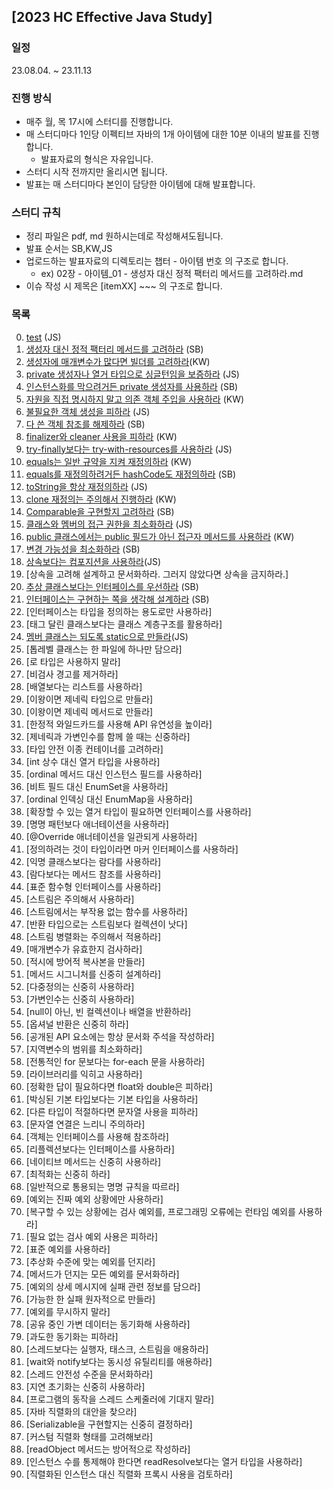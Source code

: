 ## [2023 HC Effective Java Study]

### 일정
23.08.04. ~ 23.11.13

### 진행 방식
- 매주 월, 목 17시에 스터디를 진행합니다.
- 매 스터디마다 1인당 이펙티브 자바의 1개 아이템에 대한 10분 이내의 발표를 진행합니다.
  - 발표자료의 형식은 자유입니다.
- 스터디 시작 전까지만 올리시면 됩니다.
- 발표는 매 스터디마다 본인이 담당한 아이템에 대해 발표합니다.

### 스터디 규칙
- 정리 파일은 pdf, md 원하시는데로 작성해셔도됩니다.
- 발표 순서는 SB,KW,JS
- 업로드하는 발표자료의 디렉토리는 챕터 - 아이템 번호 의 구조로 합니다.
  - ex) 02장 - 아이템_01 - 생성자 대신 정적 팩터리 메서드를 고려하라.md
- 이슈 작성 시 제목은 [itemXX] ~~~ 의 구조로 합니다.

### 목록
0. [test](02장/아이템_00/test.md) (JS)
1. [생성자 대신 정적 팩터리 메서드를 고려하라](02장/아이템_01/생성자_대신_정적_팩터리_메서드를_고려하라.md) (SB)
2. [생성자에 매개변수가 많다면 빌더를 고려하라](02장/아이템_02/생성자에_매개변수가_많다면_빌더를_고려하라.md)(KW)
3. [private 생성자나 열거 타입으로 싱글턴임을 보증하라](02장/아이템_03/private_생성자나_열거_타입으로_싱글턴임을_보증하라.md) (JS)
4. [인스턴스화를 막으려거든 private 생성자를 사용하라](02장/아이템_04/인스턴스화를_막으려거든_private_생성자를_사용하라.md) (SB)
5. [자원을 직접 명시하지 말고 의존 객체 주입을 사용하라](02장/아이템_05/자원을_직접_명시하지_말고_의존_객체_주입을_사용하라.md) (KW)
6. [불필요한 객체 생성을 피하라](02장/아이템_06/불필요한_객체_생성을_피하라.md) (JS)
7. [다 쓴 객체 참조를 해제하라](02장/아이템_07/다_쓴_객체_참조를_해제하라.md) (SB)
8. [finalizer와 cleaner 사용을 피하라](02장/아이템_08/finalizer와_cleaner사용을_피하라.md) (KW)
9. [try-finally보다는 try-with-resources를 사용하라](02장/아이템_09/try-finally_보다는_try-with-resources를_사용하라.md) (JS)
10. [equals는 일반 규약을 지켜 재정의하라](03장/아이템_10/equals는_일반_규약을_지켜_재정의하라.md) (KW)
11. [equals를 재정의하려거든 hashCode도 재정의하라](03장/아이템_11/equals를_재정의_하려거든_hashCode도_재정의하라.md) (SB)
12. [toString을 항상 재정의하라](03장/아이템_12/toString을_항상_재정의하라.md) (JS)
13. [clone 재정의는 주의해서 진행하라](03장/아이템_13/clone_재정의는_주의해서_진행하라.md) (KW)
14. [Comparable을 구현할지 고려하라](03장/아이템_14/Comparable을_구현할지_고려하라.md) (SB)
15. [클래스와 멤버의 접근 권한을 최소화하라](04장/아이템_15/클래스와_멤버의_접근_권한을_최소화하라.md) (JS)
16. [public 클래스에서는 public 필드가 아닌 접근자 메서드를 사용하라](04장/아이템_16/public_클래스에서는_public_필드가_아닌_접근자_메서드를_사용하라.md) (KW)
17. [변경 가능성을 최소화하라](04장/아이템_17/변경_가능성을_최소화하라.md) (SB)
18. [상속보다는 컴포지션을 사용하라](04장/아이템_18/상속보다는_컴포지션을_사용하라.md)(JS)
19. [상속을 고려해 설계하고 문서화하라. 그러지 않았다면 상속을 금지하라.]
20. [추상 클래스보다는 인터페이스를 우선하라](04장/아이템_20/추상_클래스_보다는_인터페이스를_우선하라.md) (SB)
21. [인터페이스는 구현하는 쪽을 생각해 설계하라](04장/아이템_21/인터페이스는_구현하는_쪽을_생각해_설계하라.md) (SB)
22. [인터페이스는 타입을 정의하는 용도로만 사용하라]
23. [태그 달린 클래스보다는 클래스 계층구조를 활용하라]
24. [멤버 클래스는 되도록 static으로 만들라](04장/아이템_24/멤버_클래스는_되도록_static으로_만들라.md)(JS)
25. [톱레벨 클래스는 한 파일에 하나만 담으라]
26. [로 타입은 사용하지 말라]
27. [비검사 경고를 제거하라]
28. [배열보다는 리스트를 사용하라]
29. [이왕이면 제네릭 타입으로 만들라]
30. [이왕이면 제네릭 메서드로 만들라]
31. [한정적 와일드카드를 사용해 API 유연성을 높이라]
32. [제네릭과 가변인수를 함께 쓸 때는 신중하라]
33. [타입 안전 이종 컨테이너를 고려하라]
34. [int 상수 대신 열거 타입을 사용하라]
35. [ordinal 메서드 대신 인스턴스 필드를 사용하라]
36. [비트 필드 대신 EnumSet을 사용하라]
37. [ordinal 인덱싱 대신 EnumMap을 사용하라]
38. [확장할 수 있는 열거 타입이 필요하면 인터페이스를 사용하라]
39. [명명 패턴보다 애너테이션을 사용하라]
40. [@Override 애너테이션을 일관되게 사용하라]
41. [정의하려는 것이 타입이라면 마커 인터페이스를 사용하라]
42. [익명 클래스보다는 람다를 사용하라]
43. [람다보다는 메서드 참조를 사용하라]
44. [표준 함수형 인터페이스를 사용하라]
45. [스트림은 주의해서 사용하라]
46. [스트림에서는 부작용 없는 함수를 사용하라]
47. [반환 타입으로는 스트림보다 컬렉션이 낫다]
48. [스트림 병렬화는 주의해서 적용하라]
49. [매개변수가 유효한지 검사하라]
50. [적시에 방어적 복사본을 만들라]
51. [메서드 시그니처를 신중히 설계하라]
52. [다중정의는 신중히 사용하라]
53. [가변인수는 신중히 사용하라]
54. [null이 아닌, 빈 컬렉션이나 배열을 반환하라]
55. [옵셔널 반환은 신중히 하라]
56. [공개된 API 요소에는 항상 문서화 주석을 작성하라]
57. [지역변수의 범위를 최소화하라]
58. [전통적인 for 문보다는 for-each 문을 사용하라]
59. [라이브러리를 익히고 사용하라]
60. [정확한 답이 필요하다면 float와 double은 피하라]
61. [박싱된 기본 타입보다는 기본 타입을 사용하라]
62. [다른 타입이 적절하다면 문자열 사용을 피하라]
63. [문자열 연결은 느리니 주의하라]
64. [객체는 인터페이스를 사용해 참조하라]
65. [리플렉션보다는 인터페이스를 사용하라]
66. [네이티브 메서드는 신중히 사용하라]
67. [최적화는 신중히 하라]
68. [일반적으로 통용되는 명명 규칙을 따르라]
69. [예외는 진짜 예외 상황에만 사용하라]
70. [복구할 수 있는 상황에는 검사 예외를, 프로그래밍 오류에는 런타임 예외를 사용하라]
71. [필요 없는 검사 예외 사용은 피하라]
72. [표준 예외를 사용하라]
73. [추상화 수준에 맞는 예외를 던지라]
74. [메서드가 던지는 모든 예외를 문서화하라]
75. [예외의 상세 메시지에 실패 관련 정보를 담으라]
76. [가능한 한 실패 원자적으로 만들라]
77. [예외를 무시하지 말라]
78. [공유 중인 가변 데이터는 동기화해 사용하라]
79. [과도한 동기화는 피하라]
80. [스레드보다는 실행자, 태스크, 스트림을 애용하라]
81. [wait와 notify보다는 동시성 유틸리티를 애용하라]
82. [스레드 안전성 수준을 문서화하라]
83. [지연 초기화는 신중히 사용하라]
84. [프로그램의 동작을 스레드 스케줄러에 기대지 말라]
85. [자바 직렬화의 대안을 찾으라]
86. [Serializable을 구현할지는 신중히 결정하라]
87. [커스텀 직렬화 형태를 고려해보라]
88. [readObject 메서드는 방어적으로 작성하라]
89. [인스턴스 수를 통제해야 한다면 readResolve보다는 열거 타입을 사용하라]
90. [직렬화된 인스턴스 대신 직렬화 프록시 사용을 검토하라]